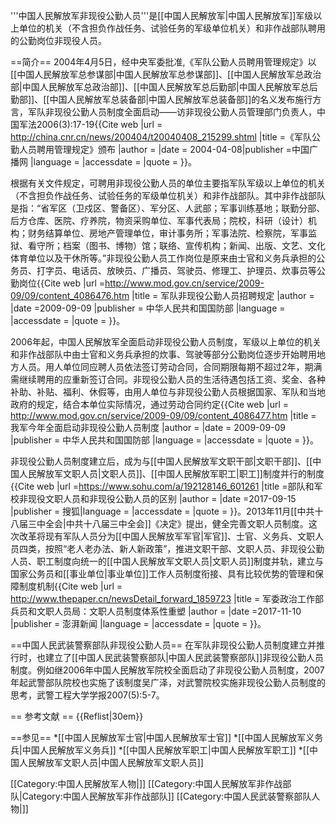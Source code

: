 '''中国人民解放军非现役公勤人员'''是[[中国人民解放军|中国人民解放军]]军级以上单位的机关（不含担负作战任务、试验任务的军级单位机关）和非作战部队聘用的公勤岗位非现役人员。

==简介==
2004年4月5日，经中央军委批准,《军队公勤人员聘用管理规定》以[[中国人民解放军总参谋部|中国人民解放军总参谋部]]、[[中国人民解放军总政治部|中国人民解放军总政治部]]、[[中国人民解放军总后勤部|中国人民解放军总后勤部]]、[[中国人民解放军总装备部|中国人民解放军总装备部]]的名义发布施行<ref>方言，军队非现役公勤人员制度全面启动——访非现役公勤人员管理部门负责人，中国军法2006(3):17-19</ref><ref>{{Cite web |url = http://china.cnr.cn/news/200404/t20040408_215299.shtml |title =《军队公勤人员聘用管理规定》颁布  |author =  |date =  2004-04-08|publisher =中国广播网  |language =  |accessdate =  |quote =  }}</ref>。

根据有关文件规定，可聘用非现役公勤人员的单位主要指军队军级以上单位的机关（不含担负作战任务、试验任务的军级单位机关）和非作战部队。其中非作战部队是指：“省军区（卫戍区、警备区）、军分区、人武部；军事训练基地；联勤分部、后方仓库、医院、疗养院，物资采购单位、军事代表局；院校，科研（设计）机构；财务结算单位、房地产管理单位，审计事务所；军事法院、检察院，军事监狱、看守所；档案（图书、博物）馆；联络、宣传机构；新闻、出版、文艺、文化体育单位以及干休所等。”非现役公勤人员工作岗位是原来由士官和义务兵承担的公务员、打字员、电话员、放映员、广播员、驾驶员、修理工、护理员、炊事员等公勤岗位<ref name=guiding>{{Cite web |url =http://www.mod.gov.cn/service/2009-09/09/content_4086476.htm  |title = 军队非现役公勤人员招聘规定 |author =  |date =2009-09-09  |publisher = 中华人民共和国国防部 |language =  |accessdate =  |quote =  }}</ref>。

2006年起，中国人民解放军全面启动非现役公勤人员制度，军级以上单位的机关和非作战部队中由士官和义务兵承担的炊事、驾驶等部分公勤岗位逐步开始聘用地方人员。用人单位同应聘人员依法签订劳动合同，合同期限每期不超过2年，期满需继续聘用的应重新签订合同。非现役公勤人员的生活待遇包括工资、奖金、各种补助、补贴、福利、休假等，由用人单位与非现役公勤人员根据国家、军队和当地政府的规定，结合本单位实际情况，通过劳动合同约定<ref>{{Cite web |url = http://www.mod.gov.cn/service/2009-09/09/content_4086477.htm |title = 我军今年全面启动非现役公勤人员制度 |author =  |date = 2009-09-09 |publisher = 中华人民共和国国防部  |language =  |accessdate =  |quote =  }}</ref>。

非现役公勤人员制度建立后，成为与[[中国人民解放军文职干部|文职干部]]、[[中国人民解放军文职人员|文职人员]]、[[中国人民解放军职工|职工]]制度并行的制度<ref>{{Cite web |url =https://www.sohu.com/a/192128146_601261 |title =部队和军校非现役文职人员和非现役公勤人员的区别  |author =  |date =2017-09-15   |publisher =  搜狐|language =  |accessdate =  |quote =  }}</ref>。2013年11月[[中共十八届三中全会|中共十八届三中全会]]《决定》提出，健全完善文职人员制度。这次改革将现有军队人员分为[[中国人民解放军军官|军官]]、士官、义务兵、文职人员四类，按照“老人老办法、新人新政策”，推进文职干部、文职人员、非现役公勤人员、职工制度向统一的[[中国人民解放军文职人员|文职人员]]制度并轨，建立与国家公务员和[[事业单位|事业单位]]工作人员制度衔接、具有比较优势的管理和保障制度机制<ref name=chongsu>{{Cite web |url = http://www.thepaper.cn/newsDetail_forward_1859723 |title = 军委政治工作部兵员和文职人员局：文职人员制度体系性重塑 |author =  |date =2017-11-10  |publisher = 澎湃新闻 |language =  |accessdate =  |quote =  }}</ref>。

==中国人民武装警察部队非现役公勤人员==
在军队非现役公勤人员制度建立并推行时，也建立了[[中国人民武装警察部队|中国人民武装警察部队]]非现役公勤人员制度。例如继2006年中国人民解放军院校全面启动了非现役公勤人员制度，2007年起武警部队院校也实施了该制度<ref>吴广泽，对武警院校实施非现役公勤人员制度的思考，武警工程大学学报2007(5):5-7</ref>。

== 参考文献 ==
{{Reflist|30em}}

==参见==
*[[中国人民解放军士官|中国人民解放军士官]]
*[[中国人民解放军义务兵|中国人民解放军义务兵]]
*[[中国人民解放军职工|中国人民解放军职工]]
*[[中国人民解放军文职人员|中国人民解放军文职人员]]

[[Category:中国人民解放军人物|]]
[[Category:中国人民解放军非作战部队|Category:中国人民解放军非作战部队]]
[[Category:中国人民武装警察部队人物|]]